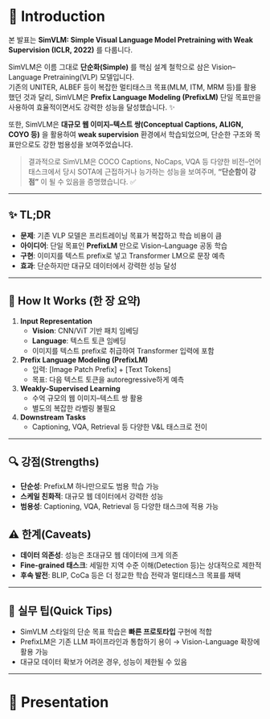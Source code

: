 # 👋 Introduction

본 발표는 **SimVLM: Simple Visual Language Model Pretraining with Weak Supervision (ICLR, 2022)** 를 다룹니다.  

SimVLM은 이름 그대로 **단순화(Simple)** 를 핵심 설계 철학으로 삼은 Vision–Language Pretraining(VLP) 모델입니다.  
기존의 UNITER, ALBEF 등이 복잡한 멀티태스크 목표(MLM, ITM, MRM 등)를 활용했던 것과 달리, SimVLM은 **Prefix Language Modeling (PrefixLM)** 단일 목표만을 사용하여 효율적이면서도 강력한 성능을 달성했습니다. ✨  

또한, SimVLM은 **대규모 웹 이미지–텍스트 쌍(Conceptual Captions, ALIGN, COYO 등)** 을 활용하여 **weak supervision** 환경에서 학습되었으며, 단순한 구조와 목표만으로도 강한 범용성을 보여주었습니다.  

> 결과적으로 SimVLM은 COCO Captions, NoCaps, VQA 등 다양한 비전–언어 태스크에서 당시 SOTA에 근접하거나 능가하는 성능을 보여주며, **“단순함이 강점”** 이 될 수 있음을 증명했습니다. ✅  

---

## ✨ TL;DR
- **문제**: 기존 VLP 모델은 프리트레이닝 목표가 복잡하고 학습 비용이 큼  
- **아이디어**: 단일 목표인 **PrefixLM** 만으로 Vision–Language 공동 학습  
- **구현**: 이미지를 텍스트 prefix로 넣고 Transformer LM으로 문장 예측  
- **효과**: 단순하지만 대규모 데이터에서 강력한 성능 달성  

---

## 🧩 How It Works (한 장 요약)
1. **Input Representation**  
   - **Vision**: CNN/ViT 기반 패치 임베딩  
   - **Language**: 텍스트 토큰 임베딩  
   - 이미지를 텍스트 prefix로 취급하여 Transformer 입력에 포함  
2. **Prefix Language Modeling (PrefixLM)**  
   - 입력: [Image Patch Prefix] + [Text Tokens]  
   - 목표: 다음 텍스트 토큰을 autoregressive하게 예측  
3. **Weakly-Supervised Learning**  
   - 수억 규모의 웹 이미지–텍스트 쌍 활용  
   - 별도의 복잡한 라벨링 불필요  
4. **Downstream Tasks**  
   - Captioning, VQA, Retrieval 등 다양한 V&L 태스크로 전이  

---

## 🔍 강점(Strengths)
- **단순성**: PrefixLM 하나만으로도 범용 학습 가능  
- **스케일 친화적**: 대규모 웹 데이터에서 강력한 성능  
- **범용성**: Captioning, VQA, Retrieval 등 다양한 태스크에 적용 가능  

## ⚠️ 한계(Caveats)
- **데이터 의존성**: 성능은 초대규모 웹 데이터에 크게 의존  
- **Fine-grained 태스크**: 세밀한 지역 수준 이해(Detection 등)는 상대적으로 제한적  
- **후속 발전**: BLIP, CoCa 등은 더 정교한 학습 전략과 멀티태스크 목표를 채택  

---

## 🧭 실무 팁(Quick Tips)
- SimVLM 스타일의 단순 목표 학습은 **빠른 프로토타입** 구현에 적합  
- PrefixLM은 기존 LLM 파이프라인과 통합하기 용이 → Vision-Language 확장에 활용 가능  
- 대규모 데이터 확보가 어려운 경우, 성능이 제한될 수 있음  

---

# 🚀 Presentation
